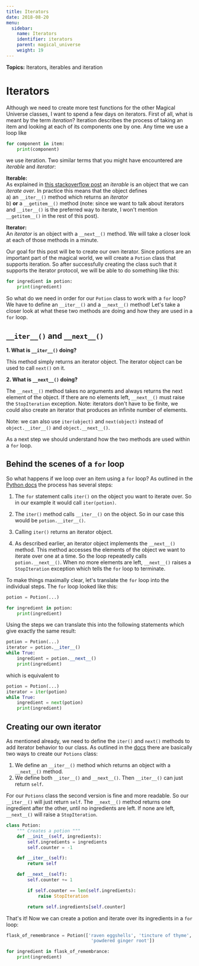 ```yaml
---
title: Iterators
date: 2018-08-20
menu:
  sidebar:
    name: Iterators
    identifier: iterators
    parent: magical_universe
    weight: 19
---
```


**Topics:** Iterators, iterables and iteration    

Iterators
=====

Although we need to create more test functions for the other Magical Universe classes, I want to spend a few days on iterators. First of all, what is meant by the term *iteration*? Iteration describes the process of taking an item and looking at each of its components one by one. Any time we use a loop like

```python
for component in item:
    print(component)
```

we use iteration. Two similar terms that you might have encountered are *iterable* and *iterator*:

**Iterable:**     
As explained in [this stackoverflow post](https://stackoverflow.com/questions/9884132/what-exactly-are-iterator-iterable-and-iteration) an *iterable* is an object that we can *iterate over*. In practice this means that the object defines   
a) an `__iter__()` method which returns an *iterator*   
b) **or** a `__getitem__()` method (note: since we want to talk about iterators and `__iter__()` is the preferred way to iterate, I won't mention `__getitem__()` in the rest of this post). 
   
**Iterator:**   
An *iterator* is an object with a `__next__()` method. We will take a closer look at each of those methods in a minute.   
   
Our goal for this post will be to create our own iterator. Since potions are an important part of the magical world, we will create a `Potion` class that supports iteration. So after successfully creating the class such that it supports the iterator protocol, we will be able to do something like this:

```python
for ingredient in potion:
    print(ingredient)
```

So what do we need in order for our `Potion` class to work with a `for` loop? We have to define an `__iter__()` and a `__next__()` method! Let's take a closer look at what these two methods are doing and how they are used in a `for` loop.


## `__iter__()` and `__next__()`

**1. What is `__iter__()` doing?**    

This method simply returns an iterator object. The iterator object can be used to call `next()` on it.  
   
**2. What is `__next__()` doing?**     

The `__next__()` method takes no arguments and always returns the next element of the object. If there are no elements left, `__next__()` must raise the `StopIteration` exception. Note: iterators don't have to be finite, we could also create an iterator that produces an infinite number of elements.

Note: we can also use `iter(object)` and `next(object)` instead of `object.__iter__()` and `object.__next__()`. 
   
As a next step we should understand how the two methods are used within a `for` loop.

<!-- [Source](https://docs.python.org/dev/howto/functional.html#iterators) -->

## Behind the scenes of a `for` loop

So what happens if we loop over an item using a `for` loop? As outlined in the [Python docs](https://docs.python.org/3/tutorial/classes.html#iterators) the process has several steps:   

1. The `for` statement calls `iter()` on the object you want to iterate over. So in our example it would call `iter(potion)`.   

2. The `iter()` method calls `__iter__()` on the object. So in our case this would be `potion.__iter__()`.   

3. Calling `iter()` returns an iterator object.   

4. As described earlier, an iterator object implements the `__next__()` method. This method accesses the elements of the object we want to iterate over one at a time. So the loop repeatedly calls `potion.__next__()`. When no more elements are left, `__next__()` raises a `StopIteration` exception which tells the `for` loop to terminate.   

To make things maximally clear, let's translate the `for` loop into the individual steps. The `for` loop looked like this:

```python
potion = Potion(...)

for ingredient in potion:
    print(ingredient)
```

Using the steps we can translate this into the following statements which give exactly the same result:

```python
potion = Potion(...)
iterator = potion.__iter__()
while True:
    ingredient = potion.__next__()
    print(ingredient)
```

which is equivalent to

```python
potion = Potion(...)
iterator = iter(potion)
while True:
    ingredient = next(potion)
    print(ingredient)
```

## Creating our own iterator

As mentioned already, we need to define the `iter()` and `next()` methods to add iterator behavior to our class. As outlined in the [docs](https://docs.python.org/3/tutorial/classes.html#iterators) there are basically two ways to create our `Potions` class:   
1. We define an `__iter__()` method which returns an object with a `__next__()` method.     
2. We define both `__iter__()` and `__next__()`. Then `__iter__()` can just return `self`.   
   
For our `Potions` class the second version is fine and more readable. So our `__iter__()` will just return ```self```. The `__next__()` method returns one ingredient after the other, until no ingredients are left. If none are left, `__next__()` will raise a `StopIteration`.

```python
class Potion:
    """ Creates a potion """
    def __init__(self, ingredients):
        self.ingredients = ingredients
        self.counter = -1

    def __iter__(self):
        return self

    def __next__(self):
        self.counter += 1

        if self.counter == len(self.ingredients):
            raise StopIteration

        return self.ingredients[self.counter]
```

That's it! Now we can create a potion and iterate over its ingredients in a `for` loop:

```python
flask_of_remembrance = Potion(['raven eggshells', 'tincture of thyme', 'unicorn tears', 'dried onions',
                                'powdered ginger root'])

for ingredient in flask_of_remembrance:
    print(ingredient)
```



<!-- What is ```iter()``` doing? -->

<!-- The ```iter()``` function takes an arbitrary object as an input and tries to return an iterator. If the object does not support iteration, ```iter()``` will raise a ```TypeError```. -->



